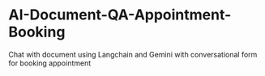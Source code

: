 # AI-Document-QA-Appointment-Booking
Chat with document using Langchain and Gemini with conversational form for booking appointment
